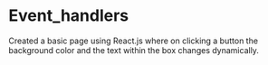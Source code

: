 # Event_handlers
Created a basic page using React.js where on clicking a button the background color and the text within the box changes  dynamically.
